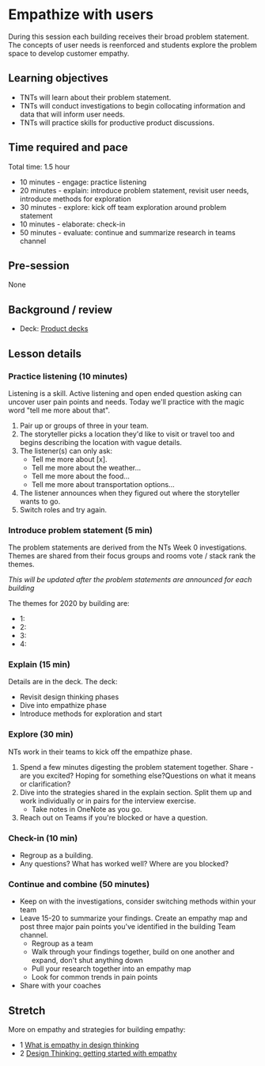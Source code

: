 # Empathize with users

During this session each building receives their broad problem statement. The concepts of user needs is reenforced and students explore the problem space to develop customer empathy.

## Learning objectives

* TNTs will learn about their problem statement.
* TNTs will conduct investigations to begin collocating information and data that will inform user needs.
* TNTs will practice skills for productive product discussions.

## Time required and pace

Total time: 1.5 hour

* 10 minutes - engage: practice listening
* 20 minutes - explain: introduce problem statement, revisit user needs, introduce methods for exploration
* 30 minutes - explore: kick off team exploration around problem statement
* 10 minutes - elaborate: check-in
* 50 minutes - evaluate: continue and summarize research in teams channel

## Pre-session

None

## Background / review

* Deck: [Product decks](https://github.com/microsoft/TNT_Curriculum/tree/master/Reference/Product%20decks)

## Lesson details

### Practice listening (10 minutes)

Listening is a skill. Active listening and open ended question asking can uncover user pain points and needs. Today we'll practice with the magic word "tell me more about that".

1. Pair up or groups of three in your team.
2. The storyteller picks a location they'd like to visit or travel too and begins describing the location with vague details.
3. The listener(s) can only ask:
    * Tell me more about [x].
    * Tell me more about the weather...
    * Tell me more about the food...
    * Tell me more about transportation options...
4. The listener announces when they figured out where the storyteller wants to go.
5. Switch roles and try again.

### Introduce problem statement (5 min)

The problem statements are derived from the NTs Week 0 investigations. Themes are shared from their focus groups and rooms vote / stack rank the themes.

*This will be updated after the problem statements are announced for each building*

The themes for 2020 by building are:

* 1:
* 2:
* 3:
* 4:

### Explain (15 min)

Details are in the deck. The deck:

* Revisit design thinking phases
* Dive into empathize phase
* Introduce methods for exploration and start

### Explore (30 min)

NTs work in their teams to kick off the empathize phase.

1. Spend a few minutes digesting the problem statement together. Share - are you excited? Hoping for something else?Questions on what it means or clarification?
2. Dive into the strategies shared in the explain section. Split them up and work individually or in pairs for the interview exercise.
    * Take notes in OneNote as you go.
3. Reach out on Teams if you're blocked or have a question.

### Check-in (10 min)

* Regroup as a building.
* Any questions? What has worked well? Where are you blocked?

### Continue and combine (50 minutes)

* Keep on with the investigations, consider switching methods within your team
* Leave 15-20 to summarize your findings. Create an empathy map and post three major pain points you've identified in the building Team channel.
  * Regroup as a team
  * Walk through your findings together, build on one another and expand, don't shut anything down
  * Pull your research together into an empathy map
  * Look for common trends in pain points
* Share with your coaches

## Stretch

More on empathy and strategies for building empathy:

* 1 [What is empathy in design thinking](https://careerfoundry.com/en/blog/ux-design/what-is-empathy-in-design-thinking/)
* 2 [Design Thinking: getting started with empathy](https://www.interaction-design.org/literature/article/design-thinking-getting-started-with-empathy)
